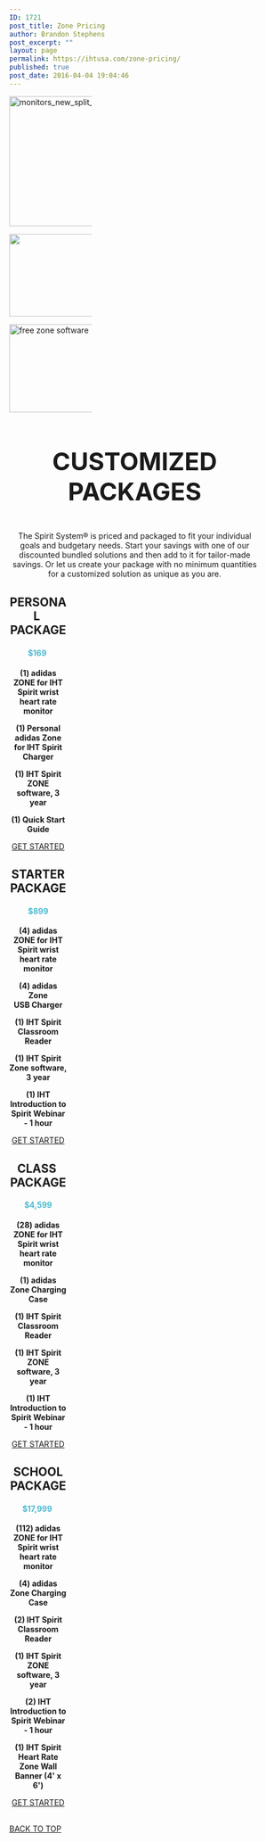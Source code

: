 ```yaml
---
ID: 1721
post_title: Zone Pricing
author: Brandon Stephens
post_excerpt: ""
layout: page
permalink: https://ihtusa.com/zone-pricing/
published: true
post_date: 2016-04-04 19:04:46
---
```

<div id="pl-1721"  class="panel-layout" ><div id="pg-1721-0"  class="panel-grid panel-no-style"  data-style="{&quot;background_image_attachment&quot;:false,&quot;background_display&quot;:&quot;tile&quot;,&quot;cell_alignment&quot;:&quot;flex-start&quot;}" ><div id="pgc-1721-0-0"  class="panel-grid-cell"  data-weight="0.333333333333" ><div id="panel-1721-0-0-0" class="so-panel widget widget_black-studio-tinymce widget_black_studio_tinymce panel-first-child panel-last-child" data-index="0" data-style="{&quot;background_image_attachment&quot;:false,&quot;background_display&quot;:&quot;tile&quot;,&quot;featured_widgets&quot;:&quot;&quot;,&quot;bigger_title&quot;:&quot;&quot;}" ><div class="textwidget"><p><a href="https://ihtusa.com/wp-content/uploads/2016/04/Free-Zone_Website_newlockup_website.jpg"></a><a href="https://ihtusa.com/wp-content/uploads/2016/04/Free-Zone_Website_newlockup_website.jpg"><img class="wp-image-2850  alignleft" src="https://ihtusa.com/wp-content/uploads/2016/04/monitors_new_split_banner.jpg" alt="monitors_new_split_banner" width="615" height="233" /></a></p></div></div></div><div id="pgc-1721-0-1"  class="panel-grid-cell"  data-style="{&quot;background_image_attachment&quot;:false,&quot;background_display&quot;:&quot;tile&quot;,&quot;vertical_alignment&quot;:&quot;auto&quot;}"  data-weight="0.333333333333" ><div id="panel-1721-0-1-0" class="so-panel widget widget_black-studio-tinymce widget_black_studio_tinymce panel-first-child panel-last-child" data-index="1" data-style="{&quot;background_image_attachment&quot;:false,&quot;background_display&quot;:&quot;tile&quot;,&quot;featured_widgets&quot;:&quot;&quot;,&quot;bigger_title&quot;:&quot;&quot;}" ><div class="textwidget"><p><a href="https://shop.ihtusa.com"><img class="aligncenter wp-image-5965" src="https://ihtusa.com/wp-content/uploads/2016/04/Capture-store-1024x471-1024x471.jpg" alt="" width="322" height="148" /></a></p></div></div></div><div id="pgc-1721-0-2"  class="panel-grid-cell"  data-weight="0.333333333333" ><div id="panel-1721-0-2-0" class="so-panel widget widget_black-studio-tinymce widget_black_studio_tinymce panel-first-child panel-last-child" data-index="2" data-style="{&quot;background_display&quot;:&quot;tile&quot;,&quot;featured_widgets&quot;:&quot;&quot;,&quot;bigger_title&quot;:&quot;&quot;}" ><div class="textwidget"><p><a href="https://ihtusa.com/wp-content/uploads/2016/04/Free-Zone_Website_newlockup_website.jpg"><img class="alignleft size-full wp-image-5505" src="https://ihtusa.com/wp-content/uploads/2016/04/Free-Zone_Website_newlockup_website.jpg" alt="free zone software" width="419" height="158" /></a></p></div></div></div></div><div id="pg-1721-1"  class="panel-grid panel-no-style"  data-style="{&quot;background_display&quot;:&quot;tile&quot;}" ><div id="pgc-1721-1-0"  class="panel-grid-cell panel-grid-cell-empty"  data-weight="0.049751243782" ></div><div id="pgc-1721-1-1"  class="panel-grid-cell panel-grid-cell-mobile-last"  data-weight="0.900497512436" ><div id="panel-1721-1-1-0" class="so-panel widget widget_black-studio-tinymce widget_black_studio_tinymce panel-first-child panel-last-child" data-index="3" data-style="{&quot;background_display&quot;:&quot;tile&quot;,&quot;featured_widgets&quot;:&quot;&quot;,&quot;bigger_title&quot;:true}" ><div class="widget-title--big panel-widget-style panel-widget-style-for-1721-1-1-0" ><div class="textwidget"><h3 style="text-align: center; font-size: 44px;">CUSTOMIZED PACKAGES</h3><p style="text-align: center;">The Spirit System® is priced and packaged to fit your individual goals and budgetary needs. Start your savings with one of our discounted bundled solutions and then add to it for tailor-made savings. Or let us create your package with no minimum quantities for a customized solution as unique as you are.</p></div></div></div></div><div id="pgc-1721-1-2"  class="panel-grid-cell panel-grid-cell-empty"  data-weight="0.049751243782" ></div></div><div id="pg-1721-2"  class="panel-grid panel-no-style"  data-style="{&quot;background_display&quot;:&quot;tile&quot;,&quot;cell_alignment&quot;:&quot;flex-start&quot;}" ><div id="pgc-1721-2-0"  class="panel-grid-cell"  data-weight="0.25" ><div id="panel-1721-2-0-0" class="so-panel widget widget_black-studio-tinymce widget_black_studio_tinymce panel-first-child panel-last-child" data-index="4" data-style="{&quot;background_display&quot;:&quot;tile&quot;,&quot;featured_widgets&quot;:true,&quot;bigger_title&quot;:&quot;&quot;}" ><div class="featured-widget panel-widget-style panel-widget-style-for-1721-2-0-0" ><div class="textwidget"><h2 style="text-align: center;">PERSONAL <br />PACKAGE</h2><h4 style="text-align: center;"><span style="color: #4ab9cf;">$169</span> </h4><p style="text-align: center;"><strong>(1) adidas ZONE for IHT Spirit wrist heart rate monitor</strong></p><p style="text-align: center;"><strong>(1) Personal adidas Zone for IHT Spirit Charger</strong></p><p style="text-align: center;"><strong>(1) IHT Spirit ZONE software, 3 year</strong></p><p style="text-align: center;"><strong>(1) Quick Start Guide</strong></p><p style="text-align: center;"><a class="btn    btn-primary" href="http://ihtusa.com/request-a-quote/" target="_self">GET STARTED</a></p></div></div></div></div><div id="pgc-1721-2-1"  class="panel-grid-cell"  data-weight="0.25" ><div id="panel-1721-2-1-0" class="so-panel widget widget_black-studio-tinymce widget_black_studio_tinymce panel-first-child panel-last-child" data-index="5" data-style="{&quot;background_display&quot;:&quot;tile&quot;,&quot;featured_widgets&quot;:true,&quot;bigger_title&quot;:&quot;&quot;}" ><div class="featured-widget panel-widget-style panel-widget-style-for-1721-2-1-0" ><div class="textwidget"><h2 style="text-align: center;">STARTER PACKAGE</h2><h4 style="text-align: center;"><strong><span style="color: #4ab9cf;">$899</span></strong></h4><p style="text-align: center;"><strong>(4) adidas ZONE for IHT Spirit wrist heart rate monitor</strong></p><p style="text-align: center;"><strong>(4) adidas Zone USB Charger</strong></p><p style="text-align: center;"><strong>(1) IHT Spirit Classroom Reader</strong></p><p style="text-align: center;"><strong>(1) IHT Spirit Zone software, 3 year</strong></p><p style="text-align: center;"><strong>(1) IHT Introduction to Spirit Webinar - 1 hour</strong></p><p style="text-align: center;"><a class="btn    btn-primary" href="http://ihtusa.com/request-a-quote/" target="_self">GET STARTED</a></p>

</div></div></div></div><div id="pgc-1721-2-2"  class="panel-grid-cell"  data-weight="0.25" ><div id="panel-1721-2-2-0" class="so-panel widget widget_black-studio-tinymce widget_black_studio_tinymce panel-first-child panel-last-child" data-index="6" data-style="{&quot;background_display&quot;:&quot;tile&quot;,&quot;featured_widgets&quot;:true,&quot;bigger_title&quot;:&quot;&quot;}" ><div class="featured-widget panel-widget-style panel-widget-style-for-1721-2-2-0" ><div class="textwidget"><h2 style="text-align: center;">CLASS <br />PACKAGE</h2><h4 style="text-align: center;"><span style="color: #4ab9cf;">$4,599</span></h4><p style="text-align: center;"><strong>(28) adidas ZONE for IHT Spirit wrist heart rate monitor</strong></p><p style="text-align: center;"><strong>(1) adidas Zone Charging Case</strong></p><p style="text-align: center;"><strong>(1) IHT Spirit Classroom Reader</strong></p><p style="text-align: center;"><strong>(1) IHT Spirit ZONE software, 3 year</strong></p><p style="text-align: center;"><strong>(1) IHT Introduction to Spirit Webinar - 1 hour</strong></p><p style="text-align: center;"><a class="btn    btn-primary" href="http://ihtusa.com/request-a-quote/" target="_self">GET STARTED</a></p>

</div></div></div></div><div id="pgc-1721-2-3"  class="panel-grid-cell"  data-weight="0.25" ><div id="panel-1721-2-3-0" class="so-panel widget widget_black-studio-tinymce widget_black_studio_tinymce panel-first-child panel-last-child" data-index="7" data-style="{&quot;background_display&quot;:&quot;tile&quot;,&quot;featured_widgets&quot;:true,&quot;bigger_title&quot;:&quot;&quot;}" ><div class="featured-widget panel-widget-style panel-widget-style-for-1721-2-3-0" ><div class="textwidget"><h2 style="text-align: center;">SCHOOL <br />PACKAGE</h2><h4 style="text-align: center;"><span style="color: #4ab9cf;">$17,999</span> </h4><p style="text-align: center;"><strong>(112) adidas ZONE for IHT Spirit wrist heart rate monitor</strong></p><p style="text-align: center;"><strong>(4) adidas Zone Charging Case</strong></p><p style="text-align: center;"><strong>(2) IHT Spirit Classroom Reader</strong></p><p style="text-align: center;"><strong>(1) IHT Spirit ZONE software, 3 year</strong></p><p style="text-align: center;"><strong>(2) IHT Introduction to Spirit Webinar - 1 hour</strong></p><p style="text-align: center;"><strong>(1) IHT Spirit Heart Rate Zone Wall Banner (4' x 6')</strong></p><p style="text-align: center;"><a class="btn    btn-primary" href="http://ihtusa.com/request-a-quote/" target="_self">GET STARTED</a></p></div></div></div></div></div><div id="pg-1721-3"  class="panel-grid panel-no-style"  data-style="{&quot;background_display&quot;:&quot;tile&quot;}" ><div id="pgc-1721-3-0"  class="panel-grid-cell"  data-weight="1" ><div id="panel-1721-3-0-0" class="so-panel widget widget_pw_call_to_action widget-call-to-action panel-first-child panel-last-child" data-index="8" data-style="{&quot;background_display&quot;:&quot;tile&quot;,&quot;featured_widgets&quot;:&quot;&quot;,&quot;bigger_title&quot;:&quot;&quot;}" >				<div class="call-to-action">
					<div class="call-to-action__text">
											</div>
					<div class="call-to-action__button">
						<a href="#TOP">BACK TO TOP</a>					</div>
				</div>
			</div></div></div></div>

<style type="text/css" class="panels-style" data-panels-style-for-post="1721">@import url(https://ihtusa.com/wp-content/plugins/siteorigin-panels/css/front-flex.css); #pgc-1721-0-0 , #pgc-1721-0-1 , #pgc-1721-0-2 { width:33.3333%;width:calc(33.3333% - ( 0.666666666667 * 30px ) ) } #pg-1721-0 , #pg-1721-1 , #pg-1721-2 , #pl-1721 .so-panel { margin-bottom:30px } #pgc-1721-1-0 , #pgc-1721-1-2 { width:4.9751%;width:calc(4.9751% - ( 0.950248756218 * 30px ) ) } #pgc-1721-1-1 { width:90.0498%;width:calc(90.0498% - ( 0.099502487564 * 30px ) ) } #pgc-1721-2-0 , #pgc-1721-2-1 , #pgc-1721-2-2 , #pgc-1721-2-3 { width:25%;width:calc(25% - ( 0.75 * 30px ) ) } #pgc-1721-3-0 { width:100%;width:calc(100% - ( 0 * 30px ) ) } #pl-1721 .so-panel:last-child { margin-bottom:0px } #pg-1721-0.panel-no-style, #pg-1721-0.panel-has-style > .panel-row-style , #pg-1721-2.panel-no-style, #pg-1721-2.panel-has-style > .panel-row-style { -webkit-align-items:flex-start;align-items:flex-start } #pgc-1721-0-1 { align-self:auto } @media (max-width:780px){ #pg-1721-0.panel-no-style, #pg-1721-0.panel-has-style > .panel-row-style , #pg-1721-1.panel-no-style, #pg-1721-1.panel-has-style > .panel-row-style , #pg-1721-2.panel-no-style, #pg-1721-2.panel-has-style > .panel-row-style , #pg-1721-3.panel-no-style, #pg-1721-3.panel-has-style > .panel-row-style { -webkit-flex-direction:column;-ms-flex-direction:column;flex-direction:column } #pg-1721-0 .panel-grid-cell , #pg-1721-1 .panel-grid-cell , #pg-1721-2 .panel-grid-cell , #pg-1721-3 .panel-grid-cell { margin-right:0 } #pg-1721-0 .panel-grid-cell , #pg-1721-1 .panel-grid-cell , #pg-1721-2 .panel-grid-cell , #pg-1721-3 .panel-grid-cell { width:100% } #pgc-1721-0-0 , #pgc-1721-0-1 , #pgc-1721-1-0 , #pgc-1721-1-1 , #pgc-1721-2-0 , #pgc-1721-2-1 , #pgc-1721-2-2 { margin-bottom:30px } #pl-1721 .panel-grid-cell { padding:0 } #pl-1721 .panel-grid .panel-grid-cell-empty { display:none } #pl-1721 .panel-grid .panel-grid-cell-mobile-last { margin-bottom:0px }  } </style>